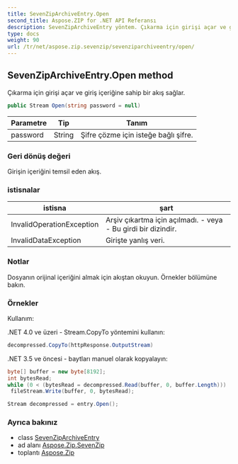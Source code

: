 ```yaml
---
title: SevenZipArchiveEntry.Open
second_title: Aspose.ZIP for .NET API Referansı
description: SevenZipArchiveEntry yöntem. Çıkarma için girişi açar ve giriş içeriğine sahip bir akış sağlar.
type: docs
weight: 90
url: /tr/net/aspose.zip.sevenzip/sevenziparchiveentry/open/
---
```

## SevenZipArchiveEntry.Open method

Çıkarma için girişi açar ve giriş içeriğine sahip bir akış sağlar.

```csharp
public Stream Open(string password = null)
```

| Parametre | Tip | Tanım |
| --- | --- | --- |
| password | String | Şifre çözme için isteğe bağlı şifre. |

### Geri dönüş değeri

Girişin içeriğini temsil eden akış.

### istisnalar

| istisna | şart |
| --- | --- |
| InvalidOperationException | Arşiv çıkartma için açılmadı. - veya - Bu girdi bir dizindir. |
| InvalidDataException | Girişte yanlış veri. |

### Notlar

Dosyanın orijinal içeriğini almak için akıştan okuyun. Örnekler bölümüne bakın.

### Örnekler

Kullanım:

.NET 4.0 ve üzeri - Stream.CopyTo yöntemini kullanın:

```csharp
decompressed.CopyTo(httpResponse.OutputStream)
```

.NET 3.5 ve öncesi - baytları manuel olarak kopyalayın:

```csharp
byte[] buffer = new byte[8192];
int bytesRead;
while (0 < (bytesRead = decompressed.Read(buffer, 0, buffer.Length)))
 fileStream.Write(buffer, 0, bytesRead);
```

```csharp
Stream decompressed = entry.Open();
```

### Ayrıca bakınız

* class [SevenZipArchiveEntry](../)
* ad alanı [Aspose.Zip.SevenZip](../../sevenziparchiveentry/)
* toplantı [Aspose.Zip](../../../)


